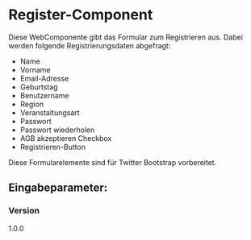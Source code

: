 # Register-Component

Diese WebComponente gibt das Formular zum Registrieren aus. Dabei werden folgende Registrierungsdaten abgefragt:
  - Name
  - Vorname
  - Email-Adresse
  - Geburtstag
  - Benutzername
  - Region
  - Veranstaltungsart
  - Passwort
  - Passwort wiederholen
  - AGB akzeptieren Checkbox
  - Registrieren-Button
  
  Diese Formularelemente sind für Twitter Bootstrap vorbereitet.

Eingabeparameter:
  -

### Version
1.0.0